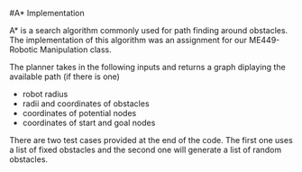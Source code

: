 #A* Implementation

A* is a search algorithm commonly used for path finding around obstacles. The implementation of this algorithm was an assignment for our ME449-Robotic Manipulation class.

The planner takes in the following inputs and returns a graph diplaying the available path (if there is one)
* robot radius
* radii and coordinates of obstacles
* coordinates of potential nodes
* coordinates of start and goal nodes

There are two test cases provided at the end of the code. The first one uses a list of fixed obstacles and the second one will generate a list of random obstacles. 
